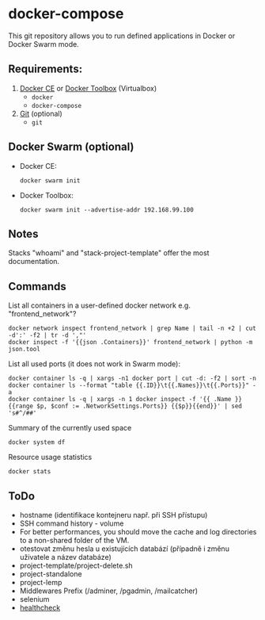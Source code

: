 # docker-compose

This git repository allows you to run defined applications in Docker or Docker Swarm mode.

## Requirements:
1. [Docker CE](https://download.docker.com?target=_blank) or [Docker Toolbox](https://github.com/docker/toolbox/releases/?target=_blank) (Virtualbox)
    - `docker`
    - `docker-compose`
1. [Git](https://git-scm.com/?target=_blank) (optional)
    - `git`

## Docker Swarm (optional)

- Docker CE:

      docker swarm init

- Docker Toolbox:

      docker swarm init --advertise-addr 192.168.99.100

## Notes

Stacks "whoami" and "stack-project-template" offer the most documentation.

## Commands

List all containers in a user-defined docker network e.g. "frontend_network"?

    docker network inspect frontend_network | grep Name | tail -n +2 | cut -d':' -f2 | tr -d ',"'
    docker inspect -f '{{json .Containers}}' frontend_network | python -m json.tool

List all used ports (it does not work in Swarm mode): 

    docker container ls -q | xargs -n1 docker port | cut -d: -f2 | sort -n
    docker container ls --format "table {{.ID}}\t{{.Names}}\t{{.Ports}}" -a
    docker container ls -q | xargs -n 1 docker inspect -f '{{ .Name }} {{range $p, $conf := .NetworkSettings.Ports}} {{$p}}{{end}}' | sed 's#^/##'

Summary of the currently used space

    docker system df
    
Resource usage statistics

    docker stats

## ToDo

- hostname (identifikace kontejneru např. při SSH přístupu)
- SSH command history - volume
- For better performances, you should move the cache and log directories to a non-shared folder of the VM.
- otestovat změnu hesla u existujících databází (případně i změnu uživatele a název databáze)
- project-template/project-delete.sh
- project-standalone
- project-lemp
- Middlewares Prefix (/adminer, /pgadmin, /mailcatcher)
- selenium
- [healthcheck](https://docs.docker.com/engine/reference/builder/#healthcheck)